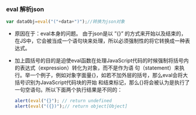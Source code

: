 ###  eval 解析json

```javascript
var dataObj=eval("("+data+")");//转换为json对象
```

- 原因在于：eval本身的问题。 由于json是以 ”{}” 的方式来开始以及结束的，在JS中，它会被当成一个语句块来处理，所以必须强制性的将它转换成一种表达式。

- 加上圆括号的目的是迫使eval函数在处理JavaScript代码的时候强制将括号内的表达式（expression）转化为对象，而不是作为语 句（statement）来执行。举一个例子，例如对象字面量{}，如若不加外层的括号，那么eval会将大括号识别为JavaScript代码块的开始 和结束标记，那么{}将会被认为是执行了一句空语句。所以下面两个执行结果是不同的：

  ```javascript
  alert(eval("{}"); // return undefined
  alert(eval("({})");// return object[Object]
  ```

  